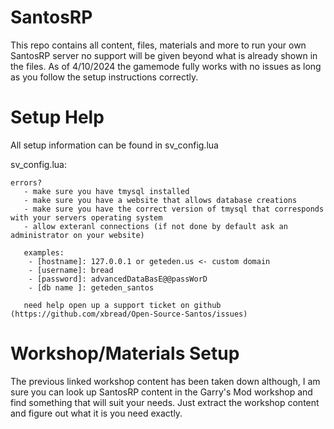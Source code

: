 # SantosRP
This repo contains all content, files, materials and more to run your own SantosRP server no support will be given beyond what is already shown in the files. 
As of 4/10/2024 the gamemode fully works with no issues as long as you follow the setup instructions correctly.

# Setup Help
 All setup information can be found in sv_config.lua
 
sv_config.lua:
 ```
 errors?
	- make sure you have tmysql installed
	- make sure you have a website that allows database creations
	- make sure you have the correct version of tmysql that corresponds with your servers operating system
	- allow exteranl connections (if not done by default ask an administrator on your website) 

	examples:
	 - [hostname]: 127.0.0.1 or geteden.us <- custom domain
	 - [username]: bread
	 - [password]: advancedDataBasE@@passWorD
	 - [db name ]: geteden_santos 

	need help open up a support ticket on github (https://github.com/xbread/Open-Source-Santos/issues)
```

# Workshop/Materials Setup 
The previous linked workshop content has been taken down although, I am sure you can look up SantosRP content in the Garry's Mod workshop and find something that will suit your needs. Just extract the workshop content and figure out what it is you need exactly.
